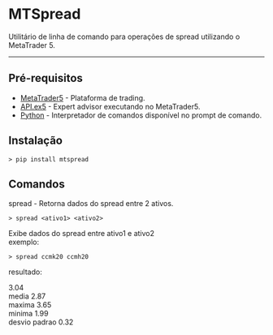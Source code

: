 # MTSpread  

Utilitário de linha de comando para operações de spread utilizando o MetaTrader 5.  

------------

## Pré-requisitos  

* [MetaTrader5](https://www.metatrader5.com/pt) - Plataforma de trading.  
* [API.ex5](https://drive.google.com/file/d/1Osofc0PfxHpKk6FVCVucaSGnlmSPtnaL/view?usp=sharing) - Expert advisor executando no MetaTrader5.  
* [Python](https://www.python.org/) - Interpretador de comandos disponível no prompt de comando.  


## Instalação

```
> pip install mtspread
```

## Comandos

spread - Retorna dados do spread entre 2 ativos.  
```
> spread <ativo1> <ativo2>  
``` 
Exibe dados do spread entre ativo1 e ativo2  
exemplo:  
```
> spread ccmk20 ccmh20
```

resultado:  

3.04  
media 2.87  
maxima 3.65  
minima 1.99  
desvio padrao 0.32  
